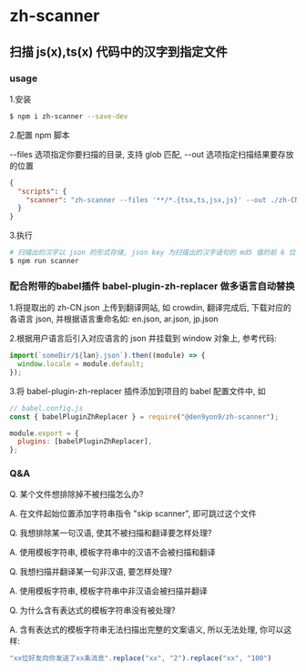 # zh-scanner

## 扫描 js(x),ts(x) 代码中的汉字到指定文件

### usage

1.安装

```bash
$ npm i zh-scanner --save-dev
```

2.配置 npm 脚本

--files 选项指定你要扫描的目录, 支持 glob 匹配, --out 选项指定扫描结果要存放的位置

```json
{
  "scripts": {
    "scanner": "zh-scanner --files '**/*.{tsx,ts,jsx,js}' --out ./zh-CN.json"
  }
}
```

3.执行

```bash
# 扫描出的汉字以 json 的形式存储, json key 为扫描出的汉字语句的 md5 值的前 6 位, json value 为扫描出的汉字
$ npm run scanner
```


### 配合附带的babel插件 babel-plugin-zh-replacer 做多语言自动替换

1.将提取出的 zh-CN.json 上传到翻译网站, 如 crowdin, 翻译完成后, 下载对应的各语言 json, 并根据语言重命名如: en.json, ar.json, jp.json

2.根据用户语言后引入对应语言的 json 并挂载到 window 对象上, 参考代码:

```javascript
import(`someDir/${lan}.json`).then((module) => {
  window.locale = module.default;
});
```

3.将 babel-plugin-zh-replacer 插件添加到项目的 babel 配置文件中, 如

```javascript
// babel.config.js
const { babelPluginZhReplacer } = require("@den9yon9/zh-scanner");

module.export = {
  plugins: [babelPluginZhReplacer],
};
```

### Q&A

Q. 某个文件想排除掉不被扫描怎么办?

A. 在文件起始位置添加字符串指令 "skip scanner", 即可跳过这个文件

Q. 我想排除某一句汉语, 使其不被扫描和翻译要怎样处理?

A. 使用模板字符串, 模板字符串中的汉语不会被扫描和翻译

Q. 我想扫描并翻译某一句非汉语, 要怎样处理?

A. 使用模板字符串, 模板字符串中非汉语会被扫描并翻译

Q. 为什么含有表达式的模板字符串没有被处理?

A. 含有表达式的模板字符串无法扫描出完整的文案语义, 所以无法处理, 你可以这样:

```javascript
"xx位好友向你发送了xx条消息".replace("xx", "2").replace("xx", "100")
```
